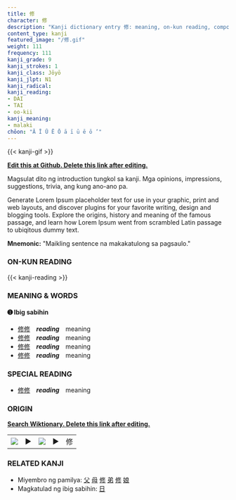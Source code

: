 ```yaml
---
title: 修
character: 修
description: "Kanji dictionary entry 修: meaning, on-kun reading, compounds, origin, related kanji"
content_type: kanji
featured_image: "/修.gif"
weight: 111
frequency: 111
kanji_grade: 9
kanji_strokes: 1
kanji_class: Jōyō
kanji_jlpt: N1
kanji_radical: 
kanji_reading: 
- DAI
- TAI
- oo-kii
kanji_meaning:
- malaki
chōon: "Ā Ī Ū Ē Ō ā ī ū ē ō ’"
---
```

[//]: # (Don't edit the line below. Kanji animated GIF code is automatically generated.)
{{< kanji-gif >}}

[//]: # (Edit below this line.)

**[Edit this at Github. Delete this link after editing.](https://github.com/tim0g/tim/tree/main/content/kanji/修/index.md)**

Magsulat dito ng introduction tungkol sa kanji. Mga opinions, impressions, suggestions, trivia, ang kung ano-ano pa.

Generate Lorem Ipsum placeholder text for use in your graphic, print and web layouts, and discover plugins for your favorite writing, design and blogging tools. Explore the origins, history and meaning of the famous passage, and learn how Lorem Ipsum went from scrambled Latin passage to ubiqitous dummy text.
 
**Mnemonic:** "Maikling sentence na makakatulong sa pagsaulo."

### ON-KUN READING

[//]: # (Don't edit the line below. ON-KUN READING code is automatically generated.)
{{< kanji-reading >}}

### MEANING & WORDS

#### ➊ **Ibig sabihin**
  - [修](../修)[修](../修)　***reading***　meaning
  - [修](../修)[修](../修)　***reading***　meaning
  - [修](../修)[修](../修)　***reading***　meaning
  - [修](../修)[修](../修)　***reading***　meaning

### SPECIAL READING
  - [修](../修)[修](../修)　***reading***　meaning

### ORIGIN

**[Search Wiktionary. Delete this link after editing.](https://wiktionary.org/wiki/修)**
<table class="kanji-table"><tr><td>
<img src="60px-修-bronze.svg.png">
</td><td>▶</td><td>
<img src="60px-修-oracle.svg.png">
</td><td>▶</td>
<td class="kanji-origin">修</td>
</tr></table>

### RELATED KANJI
- Miyembro ng pamilya: [父](../父) [母](../母) [修](../修) [弟](../弟) [修](../修) [娘](../娘)
- Magkatulad ng ibig sabihin: [日](../日)

